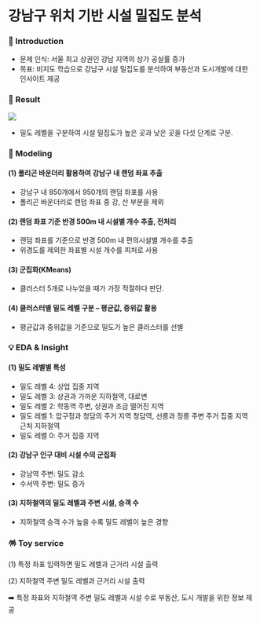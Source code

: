 # 강남구 위치 기반 시설 밀집도 분석

### 📖 Introduction

- 문제 인식: 서울 최고 상권인 강남 지역의 상가 공실률 증가
- 목표: 비지도 학습으로 강남구 시설 밀집도를 분석하여 부동산과 도시개발에 대한 인사이트 제공

### 📝 Result

![](https://velog.velcdn.com/images/hsty94/post/21240a99-a481-4f06-a92e-1fd4b42e7f38/image.png)

- 밀도 레벨을 구분하여 시설 밀집도가 높은 곳과 낮은 곳을 다섯 단계로 구분.

### 🤖 Modeling

#### (1) 폴리곤 바운더리 활용하여 강남구 내 랜덤 좌표 추출

- 강남구 내 850개에서 950개의 랜덤 좌표를 사용
- 폴리곤 바운더리로 랜덤 좌표 중 강, 산 부분을 제외

#### (2) 랜덤 좌표 기준 반경 500m 내 시설별 개수 추출, 전처리

- 랜덤 좌표를 기준으로 반경 500m 내 편의시설별 개수를 추출
- 위경도를 제외한 좌표별 시설 개수를 피처로 사용

#### (3) 군집화(KMeans)

- 클러스터 5개로 나누었을 때가 가장 적절하다 판단.

#### (4) 클러스터별 밀도 레벨 구분 – 평균값, 중위값 활용

- 평균값과 중위값을 기준으로 밀도가 높은 클러스터를 선별


### 💡 EDA & Insight

#### (1) 밀도 레벨별 특성

- 밀도 레벨 4: 상업 집중 지역
- 밀도 레벨 3: 상권과 가까운 지하철역, 대로변
- 밀도 레벨 2: 학동역 주변, 상권과 조금 떨어진 지역
- 밀도 레벨 1: 압구정과 청담의 주거 지역
	     청담역, 선릉과 정릉 주변
	     주거 집중 지역 근처 지하철역   
- 밀도 레벨 0: 주거 집중 지역

#### (2) 강남구 인구 대비 시설 수의 군집화

- 강남역 주변: 밀도 감소
- 수서역 주변: 밀도 증가

#### (3)  지하철역의 밀도 레벨과 주변 시설, 승객 수

- 지하철역 승객 수가 높을 수록 밀도 레벨이 높은 경향

>
### 🪅 Toy service
>

(1) 특정 좌표 입력하면 밀도 레벨과 근거리 시설 출력

(2) 지하철역 주변 밀도 레벨과 근거리 시설 출력

➡️ 특정 좌표와 지하철역 주변 밀도 레벨과 시설 수로 부동산, 도시 개발을 위한 정보 제공

